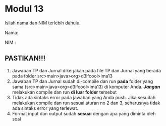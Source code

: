 # Modul 13

Isilah nama dan NIM terlebih dahulu.

Nama: 

NIM : 

## PASTIKAN!!!

1. Jawaban TP dan Jurnal dikerjakan pada file TP dan Jurnal yang berada pada folder src>main>java>org>d3ifcool>ima13
2. Jawaban TP dan Jurnal sudah di-compile dan run **pada** folder yang sama (src>main>java>org>d3ifcool>ima13) di komputer Anda. ***Jangan*** melakukan compile dan run **di luar folder** tersebut
3. Tidak ada sintaks error pada jawaban yang Anda push. Jika sesudah melakukan compile dan run sesuai aturan no 2 dan 3, seharusnya tidak ada sintaks error yang terlewat.
4. Format input dan output sudah **sesuai** dengan apa yang diminta oleh soal

